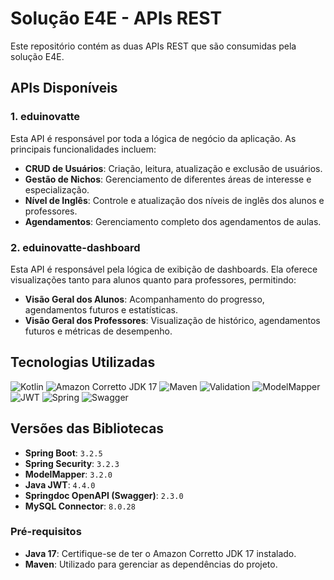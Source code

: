 # Solução E4E - APIs REST

Este repositório contém as duas APIs REST que são consumidas pela solução E4E.

## APIs Disponíveis

### 1. eduinovatte
Esta API é responsável por toda a lógica de negócio da aplicação. As principais funcionalidades incluem:

- **CRUD de Usuários**: Criação, leitura, atualização e exclusão de usuários.
- **Gestão de Nichos**: Gerenciamento de diferentes áreas de interesse e especialização.
- **Nível de Inglês**: Controle e atualização dos níveis de inglês dos alunos e professores.
- **Agendamentos**: Gerenciamento completo dos agendamentos de aulas.

### 2. eduinovatte-dashboard
Esta API é responsável pela lógica de exibição de dashboards. Ela oferece visualizações tanto para alunos quanto para professores, permitindo:

- **Visão Geral dos Alunos**: Acompanhamento do progresso, agendamentos futuros e estatísticas.
- **Visão Geral dos Professores**: Visualização de histórico, agendamentos futuros e métricas de desempenho.

## Tecnologias Utilizadas
![Kotlin](https://img.shields.io/badge/Kotlin-7F52FF?style=for-the-badge&logo=kotlin&logoColor=white) 
![Amazon Corretto JDK 17](https://img.shields.io/badge/Corretto%20JDK%2017-00A2E5?style=for-the-badge&logo=amazonaws&logoColor=white) 
![Maven](https://img.shields.io/badge/Maven-C71A36?style=for-the-badge&logo=apachemaven&logoColor=white) 
![Validation](https://img.shields.io/badge/Validation-009688?style=for-the-badge&logo=google&logoColor=white) 
![ModelMapper](https://img.shields.io/badge/ModelMapper-42A5F5?style=for-the-badge&logo=google&logoColor=white) 
![JWT](https://img.shields.io/badge/JWT-000000?style=for-the-badge&logo=json-web-tokens&logoColor=white)
![Spring](https://img.shields.io/badge/Spring-6DB33F?style=for-the-badge&logo=spring&logoColor=white)
![Swagger](https://img.shields.io/badge/Swagger-85EA2D?style=for-the-badge&logo=swagger&logoColor=white)


## Versões das Bibliotecas

- **Spring Boot**: `3.2.5`
- **Spring Security**: `3.2.3`
- **ModelMapper**: `3.2.0`
- **Java JWT**: `4.4.0`
- **Springdoc OpenAPI (Swagger)**: `2.3.0`
- **MySQL Connector**: `8.0.28`

### Pré-requisitos

- **Java 17**: Certifique-se de ter o Amazon Corretto JDK 17 instalado.
- **Maven**: Utilizado para gerenciar as dependências do projeto.
